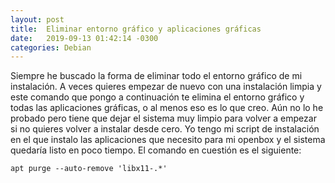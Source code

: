 ```yaml
---
layout: post
title:  Eliminar entorno gráfico y aplicaciones gráficas
date:   2019-09-13 01:42:14 -0300
categories: Debian
---
```

Siempre he buscado la forma de eliminar todo el entorno gráfico de mi instalación. A veces quieres empezar de nuevo con una instalación limpia y este comando que pongo a continuación te elimina el entorno gráfico y todas las aplicaciones gráficas, o al menos eso es lo que creo. Aún no lo he probado pero tiene que dejar el sistema muy limpio para volver a empezar si no quieres volver a instalar desde cero. Yo tengo mi script de instalación en el que instalo las aplicaciones que necesito para mi openbox y el sistema quedaría listo en poco tiempo. El comando en cuestión es el siguiente:

`apt purge --auto-remove 'libx11-.*'`